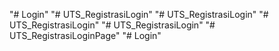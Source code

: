 "# Login" 
"# UTS_RegistrasiLogin" 
"# UTS_RegistrasiLogin" 
"# UTS_RegistrasiLogin" 
"# UTS_RegistrasiLogin" 
"# UTS_RegistrasiLoginPage" 
"# Login" 
